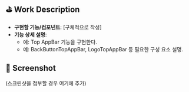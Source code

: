 ## ⛳️ Work Description

- **구현할 기능/컴포넌트**: [구체적으로 작성]
- **기능 상세 설명**:
    - 예: Top AppBar 기능을 구현한다.
    - 예: BackButtonTopAppBar, LogoTopAppBar 등 필요한 구성 요소 설명.

## 📸 Screenshot
(스크린샷을 첨부할 경우 여기에 추가)


